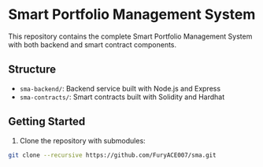 # Smart Portfolio Management System

This repository contains the complete Smart Portfolio Management System with both backend and smart contract components.

## Structure

- `sma-backend/`: Backend service built with Node.js and Express
- `sma-contracts/`: Smart contracts built with Solidity and Hardhat

## Getting Started

1. Clone the repository with submodules:
```bash
git clone --recursive https://github.com/FuryACE007/sma.git

